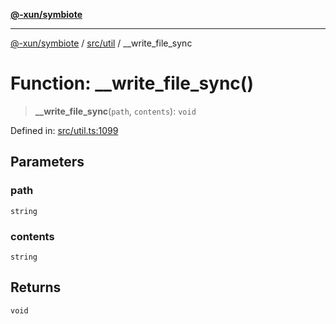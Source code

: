 [**@-xun/symbiote**](../../../README.md)

***

[@-xun/symbiote](../../../README.md) / [src/util](../README.md) / \_\_write\_file\_sync

# Function: \_\_write\_file\_sync()

> **\_\_write\_file\_sync**(`path`, `contents`): `void`

Defined in: [src/util.ts:1099](https://github.com/Xunnamius/symbiote/blob/cef28b21a1184891fa2969c3a3fa80ab4446b3b6/src/util.ts#L1099)

## Parameters

### path

`string`

### contents

`string`

## Returns

`void`
